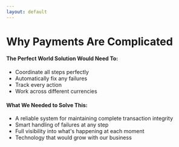 ```yaml
---
layout: default
---
```


# Why Payments Are Complicated

#### The Perfect World Solution Would Need To:

- Coordinate all steps perfectly
- Automatically fix any failures
- Track every action
- Work across different currencies

#### What We Needed to Solve This:

- A reliable system for maintaining complete transaction integrity
- Smart handling of failures at any step
- Full visibility into what's happening at each moment
- Technology that would grow with our business


<!--
**Speaker Notes - Solution Requirements:**

- Start with a summary of the challenge: "After understanding the complexity of our payment flows, we defined what an ideal solution would need to provide."

- For Coordinating All Steps Perfectly:
  * "We needed a system that could track the state of a payment across all these different services"
  * "If step 3 succeeds but step 4 fails, the system needs to know exactly where things left off"
  * "Traditional background job systems like Sidekiq don't maintain this kind of state across job runs"

- For Automatically Fixing Failures:
  * "With money, retry isn't enough - sometimes we need compensation actions"
  * "Example: If we've already debited a customer's account but the transfer fails, we need to credit them back automatically"
  * "This requires sophisticated error handling that understands the business context"

- For Tracking Every Action:
  * "Every step of a payment flow needs perfect visibility - both for debugging and for compliance"
  * "We need to know not just what happened, but when it happened and in what order"
  * "This audit trail needs to be built into the system, not added as an afterthought"

- For Working Across Currencies:
  * "Multi-currency adds another dimension of complexity with exchange rates and international banking partners"
  * "We need a system that can handle the additional steps and contingencies of cross-border payments"

- Transition to solution: "This set of requirements led us to evaluate several different approaches before finding Temporal - which I'll explain next."

- Time target: About 90 seconds - this slide completes the problem statement and sets up the solution
-->
